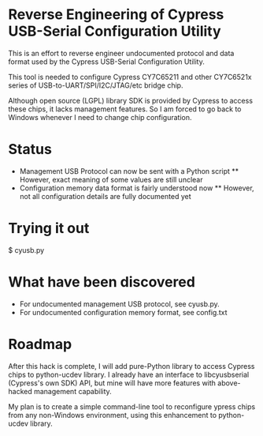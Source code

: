 # Reverse Engineering of Cypress USB-Serial Configuration Utility

This is an effort to reverse engineer undocumented protocol and
data format used by the Cypress USB-Serial Configuration Utility.

This tool is needed to configure Cypress CY7C65211 and other
CY7C6521x series of USB-to-UART/SPI/I2C/JTAG/etc bridge chip.

Although open source (LGPL) library SDK is provided by Cypress
to access these chips, it lacks management features. So I am
forced to go back to Windows whenever I need to change chip
configuration.

# Status

* Management USB Protocol can now be sent with a Python script
** However, exact meaning of some values are still unclear
* Configuration memory data format is fairly understood now
** However, not all configuration details are fully documented yet

# Trying it out
$ cyusb.py

# What have been discovered
* For undocumented management USB protocol, see cyusb.py.
* For undocumented configuration memory format, see config.txt

# Roadmap

After this hack is complete, I will add pure-Python library to
access Cypress chips to python-ucdev library. I already have
an interface to libcyusbserial (Cypress's own SDK) API, but
mine will have more features with above-hacked management capability.

My plan is to create a simple command-line tool to reconfigure
ypress chips from any non-Windows environment, using this
enhancement to python-ucdev library.
